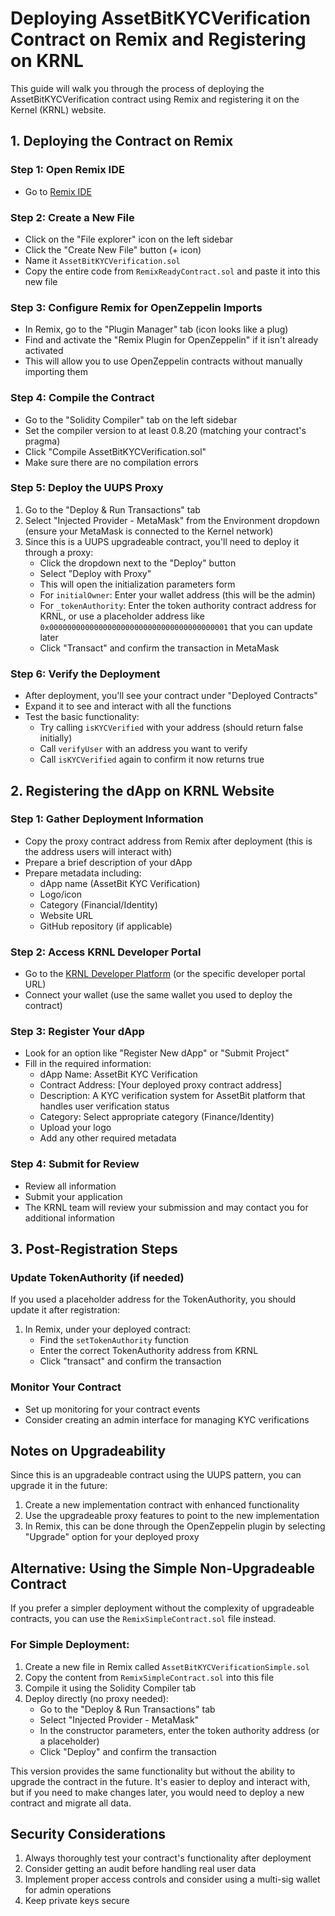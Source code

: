 # Deploying AssetBitKYCVerification Contract on Remix and Registering on KRNL

This guide will walk you through the process of deploying the AssetBitKYCVerification contract using Remix and registering it on the Kernel (KRNL) website.

## 1. Deploying the Contract on Remix

### Step 1: Open Remix IDE
- Go to [Remix IDE](https://remix.ethereum.org/)

### Step 2: Create a New File
- Click on the "File explorer" icon on the left sidebar
- Click the "Create New File" button (+ icon)
- Name it `AssetBitKYCVerification.sol`
- Copy the entire code from `RemixReadyContract.sol` and paste it into this new file

### Step 3: Configure Remix for OpenZeppelin Imports
- In Remix, go to the "Plugin Manager" tab (icon looks like a plug)
- Find and activate the "Remix Plugin for OpenZeppelin" if it isn't already activated
- This will allow you to use OpenZeppelin contracts without manually importing them

### Step 4: Compile the Contract
- Go to the "Solidity Compiler" tab on the left sidebar
- Set the compiler version to at least 0.8.20 (matching your contract's pragma)
- Click "Compile AssetBitKYCVerification.sol"
- Make sure there are no compilation errors

### Step 5: Deploy the UUPS Proxy
1. Go to the "Deploy & Run Transactions" tab
2. Select "Injected Provider - MetaMask" from the Environment dropdown (ensure your MetaMask is connected to the Kernel network)
3. Since this is a UUPS upgradeable contract, you'll need to deploy it through a proxy:
   - Click the dropdown next to the "Deploy" button
   - Select "Deploy with Proxy"
   - This will open the initialization parameters form
   - For `initialOwner`: Enter your wallet address (this will be the admin)
   - For `_tokenAuthority`: Enter the token authority contract address for KRNL, or use a placeholder address like `0x0000000000000000000000000000000000000001` that you can update later
   - Click "Transact" and confirm the transaction in MetaMask

### Step 6: Verify the Deployment
- After deployment, you'll see your contract under "Deployed Contracts"
- Expand it to see and interact with all the functions
- Test the basic functionality:
  - Try calling `isKYCVerified` with your address (should return false initially)
  - Call `verifyUser` with an address you want to verify
  - Call `isKYCVerified` again to confirm it now returns true

## 2. Registering the dApp on KRNL Website

### Step 1: Gather Deployment Information
- Copy the proxy contract address from Remix after deployment (this is the address users will interact with)
- Prepare a brief description of your dApp
- Prepare metadata including:
  - dApp name (AssetBit KYC Verification)
  - Logo/icon
  - Category (Financial/Identity)
  - Website URL
  - GitHub repository (if applicable)

### Step 2: Access KRNL Developer Portal
- Go to the [KRNL Developer Platform](https://kernel.community/en/build) (or the specific developer portal URL)
- Connect your wallet (use the same wallet you used to deploy the contract)

### Step 3: Register Your dApp
- Look for an option like "Register New dApp" or "Submit Project"
- Fill in the required information:
  - dApp Name: AssetBit KYC Verification
  - Contract Address: [Your deployed proxy contract address]
  - Description: A KYC verification system for AssetBit platform that handles user verification status
  - Category: Select appropriate category (Finance/Identity)
  - Upload your logo
  - Add any other required metadata

### Step 4: Submit for Review
- Review all information
- Submit your application
- The KRNL team will review your submission and may contact you for additional information

## 3. Post-Registration Steps

### Update TokenAuthority (if needed)
If you used a placeholder address for the TokenAuthority, you should update it after registration:

1. In Remix, under your deployed contract:
   - Find the `setTokenAuthority` function
   - Enter the correct TokenAuthority address from KRNL
   - Click "transact" and confirm the transaction

### Monitor Your Contract
- Set up monitoring for your contract events
- Consider creating an admin interface for managing KYC verifications

## Notes on Upgradeability

Since this is an upgradeable contract using the UUPS pattern, you can upgrade it in the future:

1. Create a new implementation contract with enhanced functionality
2. Use the upgradeable proxy features to point to the new implementation
3. In Remix, this can be done through the OpenZeppelin plugin by selecting "Upgrade" option for your deployed proxy

## Alternative: Using the Simple Non-Upgradeable Contract

If you prefer a simpler deployment without the complexity of upgradeable contracts, you can use the `RemixSimpleContract.sol` file instead.

### For Simple Deployment:

1. Create a new file in Remix called `AssetBitKYCVerificationSimple.sol`
2. Copy the content from `RemixSimpleContract.sol` into this file
3. Compile it using the Solidity Compiler tab
4. Deploy directly (no proxy needed):
   - Go to the "Deploy & Run Transactions" tab
   - Select "Injected Provider - MetaMask"
   - In the constructor parameters, enter the token authority address (or a placeholder)
   - Click "Deploy" and confirm the transaction

This version provides the same functionality but without the ability to upgrade the contract in the future. It's easier to deploy and interact with, but if you need to make changes later, you would need to deploy a new contract and migrate all data.

## Security Considerations

1. Always thoroughly test your contract's functionality after deployment
2. Consider getting an audit before handling real user data
3. Implement proper access controls and consider using a multi-sig wallet for admin operations
4. Keep private keys secure 